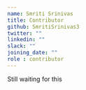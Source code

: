 ```yaml
---
name: Smriti Srinivas
title: Contributor
github: SmritiSrinivas3
twitter: ""
linkedin: ""
slack: ""
joining_date: ""
role : contributor
---
```


Still waiting for this
